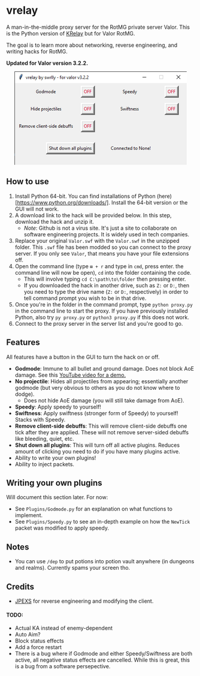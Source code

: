 # vrelay

A man-in-the-middle proxy server for the RotMG private server Valor. This is the Python version of [KRelay](https://github.com/TheKronks/KRelay) but for Valor RotMG.

The goal is to learn more about networking, reverse engineering, and writing hacks for RotMG.

**Updated for Valor version 3.2.2.**

<p align="center">
  <img src="vrelay v1.png" />
</p>


## How to use

1. Install Python 64-bit. You can find installations of Python (here)[https://www.python.org/downloads/]. Install the 64-bit version or the GUI will not work.
2. A download link to the hack will be provided below. In this step, download the hack and unzip it.
    - *Note*: Github is not a virus site. It's just a site to collaborate on software engineering projects. It is widely used in tech companies.
3. Replace your original `Valor.swf` with the `Valor.swf` in the unzipped folder. This `.swf` file has been modded so you can connect to the proxy server. If you only see `Valor`, that means you have your file extensions off.
4. Open the command line (type `⊞ + r` and type in `cmd`, press enter. the command line will now be open), `cd` into the folder containing the code.
    - This will involve typing `cd C:\path\to\folder` then pressing enter.
    - If you downloaded the hack in another drive, such as `Z:` or `D:`, then you need to type the drive name (`Z:` or `D:`, respectively) in order to tell command prompt you wish to be in that drive.
5. Once you're in the folder in the command prompt, type `python proxy.py` in the command line to start the proxy. If you have previously installed Python, also try `py proxy.py` or `python3 proxy.py` if this does not work.
6. Connect to the proxy server in the server list and you're good to go.


## Features

All features have a button in the GUI to turn the hack on or off.

- **Godmode**: Immune to all bullet and ground damage. Does not block AoE damage. See this [YouTube video for a demo.](https://www.youtube.com/watch?v=cNerTN7HwhM)
- **No projectile**: Hides all projectiles from appearing; essentially another godmode (but very obvious to others as you do not know where to dodge).
    - Does not hide AoE damage (you will still take damage from AoE). 
- **Speedy**: Apply speedy to yourself!
- **Swiftness**: Apply swiftness (stronger form of Speedy) to yourself! Stacks with Speedy.
- **Remove client-side debuffs**: This will remove client-side debuffs one tick after they are applied. These will not remove server-sided debuffs like bleeding, quiet, etc.
- **Shut down all plugins**: This will turn off all active plugins. Reduces amount of clicking you need to do if you have many plugins active.
- Ability to write your own plugins! 
- Ability to inject packets.

## Writing your own plugins
Will document this section later. For now:

- See `Plugins/Godmode.py` for an explanation on what functions to implement.
- See `Plugins/Speedy.py` to see an in-depth example on how the `NewTick` packet was modified to apply speedy.


## Notes
- You can use `/dep` to put potions into potion vault anywhere (in dungeons and realms). Currently spams your screen tho.

## Credits
- [JPEXS](https://www.free-decompiler.com/flash/download/) for reverse engineering and modifying the client.

#### TODO:
- Actual KA instead of enemy-dependent
- Auto Aim?
- Block status effects
- Add a force restart
- There is a bug where if Godmode and either Speedy/Swiftness are both active, all negative status effects are cancelled. While this is great, this is a bug from a software persepective.